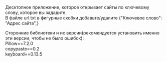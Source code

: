 Десктопное приложение, которое открывает сайты по ключевому слову, которое вы зададите.  
В файле url.txt в фигурные скобки добавьте/удалите {"Ключевое слово": "Адрес сайта",}  
  
Сторонние библиотеки и их версии(рекомендуется установить именно эти версии, чтобы не было ошибок):  
Pillow==7.2.0  
copypaste==0.2  
keyboard==0.13.5
